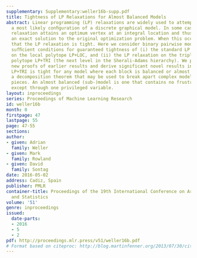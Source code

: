 ```yaml
---
supplementary: Supplementary:weller16b-supp.pdf
title: Tightness of LP Relaxations for Almost Balanced Models
abstract: Linear programming (LP) relaxations are widely used to attempt to identify
  a most likely conﬁguration of a discrete graphical model. In some cases, the LP
  relaxation attains an optimum vertex at an integral location and thus guarantees
  an exact solution to the original optimization problem. When this occurs, we say
  that the LP relaxation is tight. Here we consider binary pairwise models and derive
  sufﬁcient conditions for guaranteed tightness of (i) the standard LP relaxation
  on the local polytope LP+LOC, and (ii) the LP relaxation on the triplet-consistent
  polytope LP+TRI (the next level in the Sherali-Adams hierarchy). We provide simple
  new proofs of earlier results and derive significant novel results including that
  LP+TRI is tight for any model where each block is balanced or almost balanced, and
  a decomposition theorem that may be used to break apart complex models into smaller
  pieces. An almost balanced (sub-)model is one that contains no frustrated cycles
  except through one privileged variable.
layout: inproceedings
series: Proceedings of Machine Learning Research
id: weller16b
month: 0
firstpage: 47
lastpage: 55
page: 47-55
sections: 
author:
- given: Adrian
  family: Weller
- given: Mark
  family: Rowland
- given: David
  family: Sontag
date: 2016-05-02
address: Cadiz, Spain
publisher: PMLR
container-title: Proceedings of the 19th International Conference on Artificial Intelligence
  and Statistics
volume: '51'
genre: inproceedings
issued:
  date-parts:
  - 2016
  - 5
  - 2
pdf: http://proceedings.mlr.press/v51/weller16b.pdf
# Format based on citeproc: http://blog.martinfenner.org/2013/07/30/citeproc-yaml-for-bibliographies/
---
```

